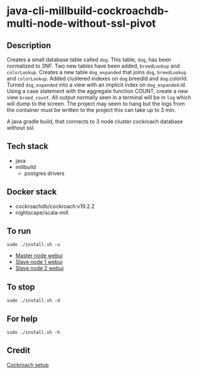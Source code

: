 # java-cli-millbuild-cockroachdb-multi-node-without-ssl-pivot

## Description
Creates a small database table
called `dog`. This table, `dog`, has been normalized to 3NF.
Two new tables have been added, `breedLookup` and `colorLookup`.
Creates a new table `dog_expanded` that joins
`dog`, `breedLookup` and `colorLookup`. Added clustered indexes on
`dog`.breedId and `dog`.colorId. Turned `dog_expanded` into a view with an
implicit index on `dog_expanded`.id. Using a case statement with the aggregate function
COUNT, create a new view `breed_count`. All output normally
seen in a terminal will be in `log` which will dump to the screen. The project may seem to hang but the logs from the container must be written to the project this can take up to 3 min.

A java gradle build, that connects to 3 node cluster
cockroach database without ssl.

## Tech stack
- java
- millbuild
  - postgres drivers

## Docker stack
- cockroachdb/cockroach:v19.2.2
- nightscape/scala-mill

## To run
`sudo ./install.sh -u`
- [Master node webui](http://localhost:8000)
- [Slave node 1 webui](http://localhost:8001)
- [Slave node 2 webui](http://localhost:8002)

## To stop
`sudo ./install.sh -d`

## For help
`sudo ./install.sh -h`

## Credit
[Cockroach setup](https://github.com/s0rg/cockroach-compose)
